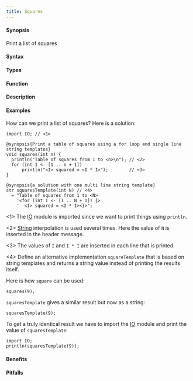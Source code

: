 ```yaml
---
title: Squares
---
```


#### Synopsis

Print a list of squares

#### Syntax

#### Types

#### Function

#### Description

#### Examples

How can we print a list of squares? Here is a solution:

```rascal-commands
import IO; // <1>

@synopsis{Print a table of squares using a for loop and single line string templates}
void squares(int n) {
  println("Table of squares from 1 to <n>\n"); // <2>
  for (int I <- [1 .. n + 1])
      println("<I> squared = <I * I>");        // <3>
}

@synopsis{a solution with one multi line string template}
str squaresTemplate(int N) // <4>
  = "Table of squares from 1 to <N>
    '<for (int I <- [1 .. N + 1]) {>
    '  <I> squared = <I * I><}>";
```
           
<1> The [IO]((Library:module:IO)) module is imported since we want to print things using `println`.

<2> [String]((Rascal:Values-String)) interpolation is used several times.
    Here the value of `N` is inserted in the header message.

<3> The values of `I` and `I * I` are inserted in each line that is printed.

<4> Define an alternative implementation `squareTemplate` that is based on string templates 
    and returns a string value instead of printing the results itself.

Here is how `square` can be used:
```rascal-shell,continue
squares(9);
```

`squaresTemplate` gives a similar result but now as a string:
```rascal-shell,continue
squaresTemplate(9);
```

To get a truly identical result we have to import the [IO]((Library:module:IO)) module 
and print the value of `squaresTemplate`:
```rascal-shell,continue
import IO;
println(squaresTemplate(9));
```


#### Benefits

#### Pitfalls

